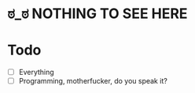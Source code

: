 # ಠ_ಠ NOTHING TO SEE HERE

# Todo
- [ ] Everything  
- [ ] Programming, motherfucker, do you speak it?  